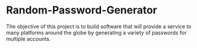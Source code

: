 # Random-Password-Generator
The objective of this project is to build software that will provide a service to many platforms around the globe by generating a variety of passwords for multiple accounts.
